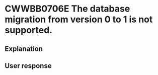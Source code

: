 # CWWBB0706E The database migration from version 0 to 1 is not supported.

## Explanation

## User response